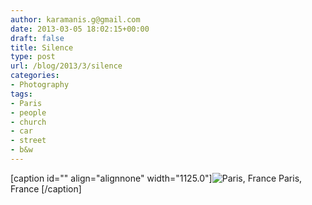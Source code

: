 ```yaml
---
author: karamanis.g@gmail.com
date: 2013-03-05 18:02:15+00:00
draft: false
title: Silence
type: post
url: /blog/2013/3/silence
categories:
- Photography
tags:
- Paris
- people
- church
- car
- street
- b&w
---
```


[caption id="" align="alignnone" width="1125.0"]![ Paris, France ](https://images.squarespace-cdn.com/content/v1/4f3f61bae4b063b909445965/1362506439512-1Y66MAPRDRLGBZI3X27F/ke17ZwdGBToddI8pDm48kLSERMgCVymnItqhne5EfYV7gQa3H78H3Y0txjaiv_0fDoOvxcdMmMKkDsyUqMSsMWxHk725yiiHCCLfrh8O1z5QHyNOqBUUEtDDsRWrJLTmMCg6RGY8TrcVSOIk4QoDPnvjthEs8TAhVmYN7i_-QaEW7L_Q40KNxq4S2FLq3V0y/20130226-R0013303.jpg?format=original)
 Paris, France [/caption]
